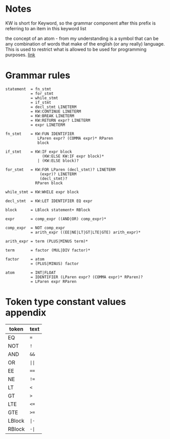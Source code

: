 # Notes
KW is short for Keyword, so the grammar component after this prefix is referring to an item in this keyword list

the concept of an atom - from my understanding is a symbol that can be any combination of words that make of the english (or any really) language.
This is used to restrict what is allowed to be used for programming purposes. 
[link](http://www.cburch.com/cs/150/reading/grammar/index.html)

# Grammar rules
```
statement  = fn_stmt
           = for_stmt
           = while_stmt
           = if_stmt
           = decl_stmt LINETERM
           = KW:CONTINUE LINETERM
           = KW:BREAK LINETERM
           = KW:RETURN expr? LINETERM
           = expr LINETERM

fn_stmt    = KW:FUN IDENTIFIER
              LParen expr? (COMMA expr)* RParen
              block

if_stmt    = KW:IF expr block
                (KW:ELSE KW:IF expr block)*
              | (KW:ELSE block)?

for_stmt   = KW:FOR LParen (decl_stmt)? LINETERM
               (expr)? LINETERM
               (decl_stmt)?
             RParen block

while_stmt = KW:WHILE expr block

decl_stmt  = KW:LET IDENTIFIER EQ expr

block      = LBlock statement+ RBlock

expr       = comp_expr ((AND|OR) comp_expr)*

comp_expr  = NOT comp_expr
           = arith_expr ((EE|NE|LT|GT|LTE|GTE) arith_expr)*

arith_expr = term (PLUS|MINUS term)*

term       = factor (MUL|DIV factor)*

factor     = atom
           = (PLUS|MINUS) factor

atom       = INT|FLOAT
           = IDENTIFIER (LParen expr? (COMMA expr)* RParen)?
           = LParen expr RParen
```

           
# Token type constant values appendix
| token | text |
| - | - |
| EQ | `=` |
| NOT | `!` |
| AND | `&&` |
| OR | `\|\|` |
| EE | `==` |
| NE | `!=` |
| LT | `<` |
| GT | `>` |
| LTE | `<=` |
| GTE | `>=` |
| LBlock | `\|-` |
| RBlock | `-\|` |
